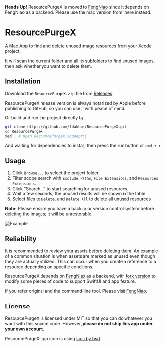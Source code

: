 **Heads Up!** ResourcePurgeX is moved to [FengNiao](https://github.com/onevcat/FengNiao/pull/75) since it depends on FengNiao as a backend. Please use the mac version from there instead.

# ResourcePurgeX

A Mac App to find and delete unused image resources from your Xcode project.

It will scan the current folder and all its subfolders to find unused images, then ask whether you want to delete them.

## Installation

Download the `ResourcePurgeX.zip` file from [Releases](https://github.com/ldakhoa/ResourcePurgeX/releases).

ResourcePurgeX release version is always notarized by Apple before publishing to GitHub, so you can use it with peace of mind.

Or build and run the project directly by
```bash
git clone https://github.com/ldakhoa/ResourcePurgeX.git
cd ResourcePurgeX
xed . # Open ResourcePurgeX.xcodeproj
```

And waiting for dependencies to install, then press the run button or `cmd + r`

## Usage

1. Click `Browse...` to select the project folder.
2. Filter scope search with `Exclude Paths`, `File Extensions`, and `Resources Extensions`.
3. Click "Search..." to start searching for unused resources.
4. Wait a few seconds; the unused results will be shown in the table.
5. Select files to `Delete`, and `Delete All` to delete all unused resources

**Note:** Please ensure you have a backup or version control system before deleting the images; it will be unrestorable.

![Example](./example.gif)

## Reliability

It is recommended to review your assets before deleting them. An example of a common situation is when assets are marked as unused even though they are actually utilized. This can occur when you create a reference to a resource depending on specific conditions.

ResourcePurgeX depends on [FengNiao](https://github.com/onevcat/FengNiao) as a backend, with [fork version](https://github.com/ldakhoa/FengNiao) to modify some pieces of code to support SwiftUI and app feature.

If you refer original and the command-line tool. Please visit [FengNiao](https://github.com/onevcat/FengNiao).

## License

ResourcePurgeX is licensed under MIT so that you can do whatever you want with this source code.
However, **please do not ship this app under your own account.**

ResourcePurgeX app icon is using <a href="https://www.freepik.com/icon/data-cleansing_6993283#fromView=search&term=clean+code&page=1&position=1">Icon by bsd</a>.

